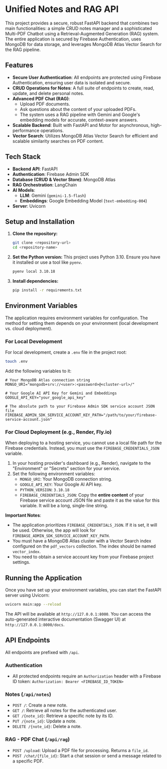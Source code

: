 # Unified Notes and RAG API

This project provides a secure, robust FastAPI backend that combines two main functionalities: a simple CRUD notes manager and a sophisticated Multi-PDF Chatbot using a Retrieval-Augmented Generation (RAG) system. The entire application is secured by Firebase Authentication, uses MongoDB for data storage, and leverages MongoDB Atlas Vector Search for the RAG pipeline.

## Features

- **Secure User Authentication**: All endpoints are protected using Firebase Authentication, ensuring user data is isolated and secure.
- **CRUD Operations for Notes**: A full suite of endpoints to create, read, update, and delete personal notes.
- **Advanced PDF Chat (RAG)**:
    - Upload PDF documents.
    - Ask questions about the content of your uploaded PDFs.
    - The system uses a RAG pipeline with Gemini and Google's embedding models for accurate, context-aware answers.
- **Scalable Backend**: Built with FastAPI and Motor for asynchronous, high-performance operations.
- **Vector Search**: Utilizes MongoDB Atlas Vector Search for efficient and scalable similarity searches on PDF content.

## Tech Stack

- **Backend API**: FastAPI
- **Authentication**: Firebase Admin SDK
- **Database (CRUD & Vector Store)**: MongoDB Atlas
- **RAG Orchestration**: LangChain
- **AI Models**:
    - **LLM**: Gemini (`gemini-1.5-flash`)
    - **Embeddings**: Google Embedding Model (`text-embedding-004`)
- **Server**: Uvicorn

## Setup and Installation

1.  **Clone the repository:**
    ```bash
    git clone <repository-url>
    cd <repository-name>
    ```

2.  **Set the Python version:**
    This project uses Python 3.10. Ensure you have it installed or use a tool like `pyenv`.
    ```bash
    pyenv local 3.10.18
    ```

3.  **Install dependencies:**
    ```bash
    pip install -r requirements.txt
    ```

## Environment Variables

The application requires environment variables for configuration. The method for setting them depends on your environment (local development vs. cloud deployment).

### For Local Development

For local development, create a `.env` file in the project root:

```bash
touch .env
```

Add the following variables to it:

```env
# Your MongoDB Atlas connection string
MONGO_URI="mongodb+srv://<user>:<password>@<cluster-url>/"

# Your Google AI API Key for Gemini and Embeddings
GOOGLE_API_KEY="your_google_api_key"

# The absolute path to your Firebase Admin SDK service account JSON file
FIREBASE_ADMIN_SDK_SERVICE_ACCOUNT_KEY_PATH="/path/to/your/firebase-service-account.json"
```

### For Cloud Deployment (e.g., Render, Fly.io)

When deploying to a hosting service, you cannot use a local file path for the Firebase credentials. Instead, you must use the `FIREBASE_CREDENTIALS_JSON` variable.

1.  In your hosting provider's dashboard (e.g., Render), navigate to the "Environment" or "Secrets" section for your service.
2.  Set the following environment variables:
    - `MONGO_URI`: Your MongoDB connection string.
    - `GOOGLE_API_KEY`: Your Google AI API key.
    - `PYTHON_VERSION`: `3.10.18`
    - `FIREBASE_CREDENTIALS_JSON`: Copy the **entire content** of your Firebase service account JSON file and paste it as the value for this variable. It will be a long, single-line string.

**Important Notes**:
- The application prioritizes `FIREBASE_CREDENTIALS_JSON`. If it is set, it will be used. Otherwise, the app will look for `FIREBASE_ADMIN_SDK_SERVICE_ACCOUNT_KEY_PATH`.
- You must have a MongoDB Atlas cluster with a Vector Search index configured on the `pdf_vectors` collection. The index should be named `vector_index`.
- You need to obtain a service account key from your Firebase project settings.

## Running the Application

Once you have set up your environment variables, you can start the FastAPI server using Uvicorn:

```bash
uvicorn main:app --reload
```

The API will be available at `http://127.0.0.1:8000`. You can access the auto-generated interactive documentation (Swagger UI) at `http://127.0.0.1:8000/docs`.

## API Endpoints

All endpoints are prefixed with `/api`.

### Authentication
- All protected endpoints require an `Authorization` header with a Firebase ID token:
  `Authorization: Bearer <FIREBASE_ID_TOKEN>`

### Notes (`/api/notes`)
- `POST /`: Create a new note.
- `GET /`: Retrieve all notes for the authenticated user.
- `GET /{note_id}`: Retrieve a specific note by its ID.
- `PUT /{note_id}`: Update a note.
- `DELETE /{note_id}`: Delete a note.

### RAG - PDF Chat (`/api/rag`)
- `POST /upload`: Upload a PDF file for processing. Returns a `file_id`.
- `POST /chat/{file_id}`: Start a chat session or send a message related to a specific PDF.